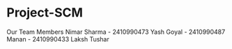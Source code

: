 # Project-SCM
Our Team Members
Nimar Sharma - 2410990473
Yash Goyal - 2410990487
Manan - 2410990433
Laksh
Tushar
